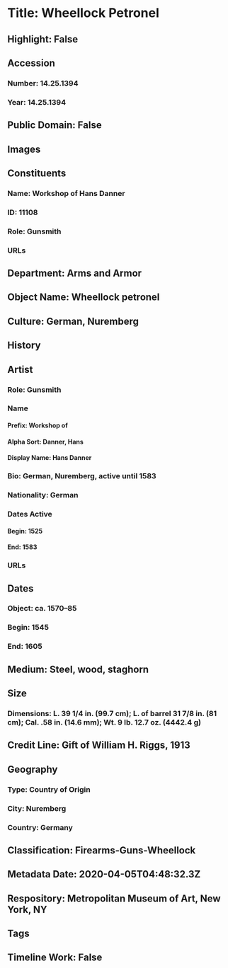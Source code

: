 # Title: Wheellock Petronel
## Highlight: False
## Accession
### Number: 14.25.1394
### Year: 14.25.1394
## Public Domain: False
## Images
## Constituents
### Name: Workshop of Hans Danner
### ID: 11108
### Role: Gunsmith
### URLs
## Department: Arms and Armor
## Object Name: Wheellock petronel
## Culture: German, Nuremberg
## History
## Artist
### Role: Gunsmith
### Name
#### Prefix: Workshop of
#### Alpha Sort: Danner, Hans
#### Display Name: Hans Danner
### Bio: German, Nuremberg, active until 1583
### Nationality: German
### Dates Active
#### Begin: 1525
#### End: 1583
### URLs
## Dates
### Object: ca. 1570–85
### Begin: 1545
### End: 1605
## Medium: Steel,  wood, staghorn
## Size
### Dimensions: L. 39 1/4 in. (99.7 cm); L. of barrel 31 7/8 in. (81 cm); Cal. .58 in. (14.6 mm); Wt. 9 lb. 12.7 oz. (4442.4 g)
## Credit Line: Gift of William H. Riggs, 1913
## Geography
### Type: Country of Origin
### City: Nuremberg
### Country: Germany
## Classification: Firearms-Guns-Wheellock
## Metadata Date: 2020-04-05T04:48:32.3Z
## Respository: Metropolitan Museum of Art, New York, NY
## Tags
## Timeline Work: False